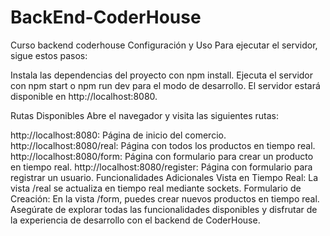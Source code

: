 # BackEnd-CoderHouse
Curso backend coderhouse
Configuración y Uso
Para ejecutar el servidor, sigue estos pasos:

Instala las dependencias del proyecto con npm install.
Ejecuta el servidor con npm start o npm run dev para el modo de desarrollo.
El servidor estará disponible en http://localhost:8080.

Rutas Disponibles
Abre el navegador y visita las siguientes rutas:

http://localhost:8080: Página de inicio del comercio.
http://localhost:8080/real: Página con todos los productos en tiempo real.
http://localhost:8080/form: Página con formulario para crear un producto en tiempo real.
http://localhost:8080/register: Página con formulario para registrar un usuario.
Funcionalidades Adicionales
Vista en Tiempo Real: La vista /real se actualiza en tiempo real mediante sockets.
Formulario de Creación: En la vista /form, puedes crear nuevos productos en tiempo real.
Asegúrate de explorar todas las funcionalidades disponibles y disfrutar de la experiencia de desarrollo con el backend de CoderHouse.
